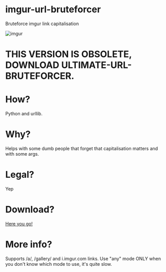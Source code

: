 # imgur-url-bruteforcer
Bruteforce imgur link capitalisation

![imgur](https://user-images.githubusercontent.com/79367505/121015754-02c59800-c7a4-11eb-8332-6d961f5fc234.png)

# THIS VERSION IS OBSOLETE, DOWNLOAD ULTIMATE-URL-BRUTEFORCER.

# How?
Python and urllib.
# Why?
Helps with some dumb people that forget that capitalisation matters and with some args.
# Legal?
Yep
# Download?
[Here you go!](https://github.com/Gcat101/imgur-url-bruteforcer/releases/tag/1.3.1)
# More info?
Supports /a/, /gallery/ and i.imgur.com links. Use "any" mode ONLY when you don't know which mode to use, it's quite slow.
